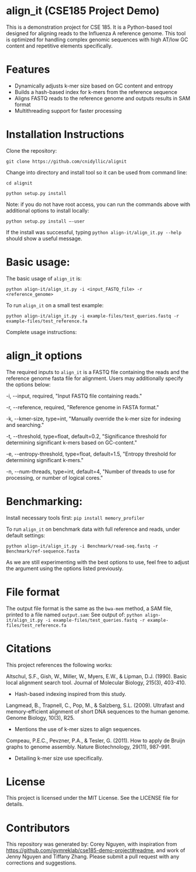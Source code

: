 # align_it (CSE185 Project Demo)
This is a demonstration project for CSE 185. It is a Python-based tool designed for aligning reads to the Influenza A reference genome. This tool is optimized for handling complex genomic sequences with high AT/low GC content and repetitive elements specifically.
# Features
- Dynamically adjusts k-mer size based on GC content and entropy
- Builds a hash-based index for k-mers from the reference sequence
- Aligns FASTQ reads to the reference genome and outputs results in SAM format
- Multithreading support for faster processing
# Installation Instructions
Clone the repository:
```
git clone https://github.com/cnidyllic/alignit
```
Change into directory and install tool so it can be used from command line:
```
cd alignit
```
```
python setup.py install
```
Note: if you do not have root access, you can run the commands above with additional options to install locally: 
```
python setup.py install –-user
```
If the install was successful, typing ```python align-it/align_it.py --help``` should show a useful message. 

# Basic usage: 
The basic usage of ```align_it``` is:
```
python align-it/align_it.py -i <input_FASTQ_file> -r <reference_genome>
```
To run ```align_it``` on a small test example:
```
python align-it/align_it.py -i example-files/test_queries.fastq -r example-files/test_reference.fa 
```
Complete usage instructions: 

# align_it options
The required inputs to ```align_it``` is a FASTQ file containing the reads and the reference genome fasta file for alignment. Users may additionally specify the options below:

-i, --input, required, "Input FASTQ file containing reads."

-r, --reference, required, "Reference genome in FASTA format."

-k, --kmer-size, type=int, "Manually override the k-mer size for indexing and searching."

-t, --threshold, type=float, default=0.2, "Significance threshold for determining significant k-mers based on GC-content."

-e, --entropy-threshold, type=float, default=1.5, "Entropy threshold for determining significant k-mers."

-n, --num-threads, type=int, default=4, "Number of threads to use for processing, or number of logical cores."

# Benchmarking:
Install necessary tools first:
```pip install memory_profiler```

To run ```align_it``` on benchmark data with full reference and reads, under default settings:
```
python align-it/align_it.py -i Benchmark/read-seq.fastq -r Benchmark/ref-sequence.fasta
```
As we are still experimenting with the best options to use, feel free to adjust the argument using the options listed previously.

# File format
The output file format is the same as the `bwa-mem` method, a SAM file, printed to a file named `output.sam`: See output of: `python align-it/align_it.py -i example-files/test_queries.fastq -r example-files/test_reference.fa` 

# Citations
This project references the following works:

Altschul, S.F., Gish, W., Miller, W., Myers, E.W., & Lipman, D.J. (1990). Basic local alignment search tool. Journal of Molecular Biology, 215(3), 403-410.
- Hash-based indexing inspired from this study.

Langmead, B., Trapnell, C., Pop, M., & Salzberg, S.L. (2009). Ultrafast and memory-efficient alignment of short DNA sequences to the human genome. Genome Biology, 10(3), R25.
- Mentions the use of k-mer sizes to align sequences.

Compeau, P.E.C., Pevzner, P.A., & Tesler, G. (2011). How to apply de Bruijn graphs to genome assembly. Nature Biotechnology, 29(11), 987-991.
- Detailing k-mer size use specifically.

# License
This project is licensed under the MIT License. See the LICENSE file for details.

# Contributors
This repository was generated by: Corey Nguyen, with inspiration from https://github.com/gymreklab/cse185-demo-project#readme, and work of Jenny Nguyen and Tiffany Zhang. 
Please submit a pull request with any corrections and suggestions.

